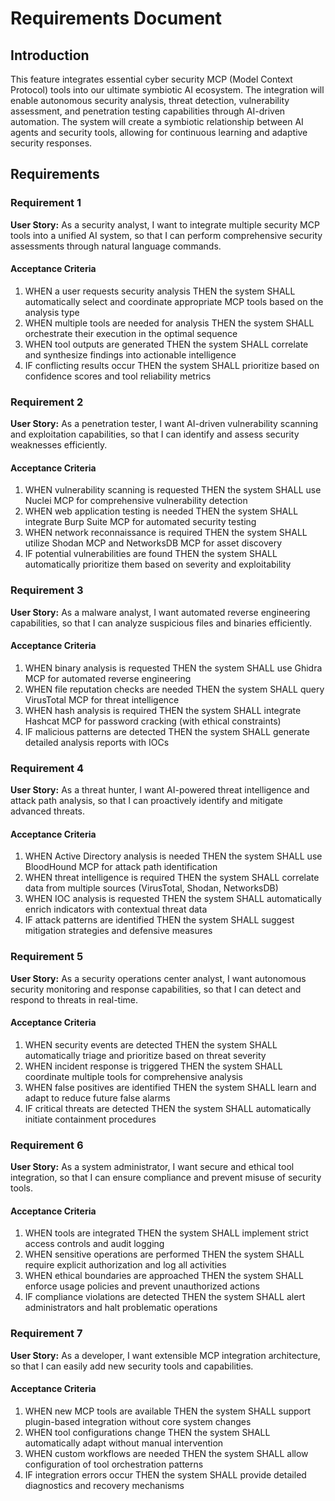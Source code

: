 # Requirements Document

## Introduction

This feature integrates essential cyber security MCP (Model Context Protocol) tools into our ultimate symbiotic AI ecosystem. The integration will enable autonomous security analysis, threat detection, vulnerability assessment, and penetration testing capabilities through AI-driven automation. The system will create a symbiotic relationship between AI agents and security tools, allowing for continuous learning and adaptive security responses.

## Requirements

### Requirement 1

**User Story:** As a security analyst, I want to integrate multiple security MCP tools into a unified AI system, so that I can perform comprehensive security assessments through natural language commands.

#### Acceptance Criteria

1. WHEN a user requests security analysis THEN the system SHALL automatically select and coordinate appropriate MCP tools based on the analysis type
2. WHEN multiple tools are needed for analysis THEN the system SHALL orchestrate their execution in the optimal sequence
3. WHEN tool outputs are generated THEN the system SHALL correlate and synthesize findings into actionable intelligence
4. IF conflicting results occur THEN the system SHALL prioritize based on confidence scores and tool reliability metrics

### Requirement 2

**User Story:** As a penetration tester, I want AI-driven vulnerability scanning and exploitation capabilities, so that I can identify and assess security weaknesses efficiently.

#### Acceptance Criteria

1. WHEN vulnerability scanning is requested THEN the system SHALL use Nuclei MCP for comprehensive vulnerability detection
2. WHEN web application testing is needed THEN the system SHALL integrate Burp Suite MCP for automated security testing
3. WHEN network reconnaissance is required THEN the system SHALL utilize Shodan MCP and NetworksDB MCP for asset discovery
4. IF potential vulnerabilities are found THEN the system SHALL automatically prioritize them based on severity and exploitability

### Requirement 3

**User Story:** As a malware analyst, I want automated reverse engineering capabilities, so that I can analyze suspicious files and binaries efficiently.

#### Acceptance Criteria

1. WHEN binary analysis is requested THEN the system SHALL use Ghidra MCP for automated reverse engineering
2. WHEN file reputation checks are needed THEN the system SHALL query VirusTotal MCP for threat intelligence
3. WHEN hash analysis is required THEN the system SHALL integrate Hashcat MCP for password cracking (with ethical constraints)
4. IF malicious patterns are detected THEN the system SHALL generate detailed analysis reports with IOCs

### Requirement 4

**User Story:** As a threat hunter, I want AI-powered threat intelligence and attack path analysis, so that I can proactively identify and mitigate advanced threats.

#### Acceptance Criteria

1. WHEN Active Directory analysis is needed THEN the system SHALL use BloodHound MCP for attack path identification
2. WHEN threat intelligence is required THEN the system SHALL correlate data from multiple sources (VirusTotal, Shodan, NetworksDB)
3. WHEN IOC analysis is requested THEN the system SHALL automatically enrich indicators with contextual threat data
4. IF attack patterns are identified THEN the system SHALL suggest mitigation strategies and defensive measures

### Requirement 5

**User Story:** As a security operations center analyst, I want autonomous security monitoring and response capabilities, so that I can detect and respond to threats in real-time.

#### Acceptance Criteria

1. WHEN security events are detected THEN the system SHALL automatically triage and prioritize based on threat severity
2. WHEN incident response is triggered THEN the system SHALL coordinate multiple tools for comprehensive analysis
3. WHEN false positives are identified THEN the system SHALL learn and adapt to reduce future false alarms
4. IF critical threats are detected THEN the system SHALL automatically initiate containment procedures

### Requirement 6

**User Story:** As a system administrator, I want secure and ethical tool integration, so that I can ensure compliance and prevent misuse of security tools.

#### Acceptance Criteria

1. WHEN tools are integrated THEN the system SHALL implement strict access controls and audit logging
2. WHEN sensitive operations are performed THEN the system SHALL require explicit authorization and log all activities
3. WHEN ethical boundaries are approached THEN the system SHALL enforce usage policies and prevent unauthorized actions
4. IF compliance violations are detected THEN the system SHALL alert administrators and halt problematic operations

### Requirement 7

**User Story:** As a developer, I want extensible MCP integration architecture, so that I can easily add new security tools and capabilities.

#### Acceptance Criteria

1. WHEN new MCP tools are available THEN the system SHALL support plugin-based integration without core system changes
2. WHEN tool configurations change THEN the system SHALL automatically adapt without manual intervention
3. WHEN custom workflows are needed THEN the system SHALL allow configuration of tool orchestration patterns
4. IF integration errors occur THEN the system SHALL provide detailed diagnostics and recovery mechanisms